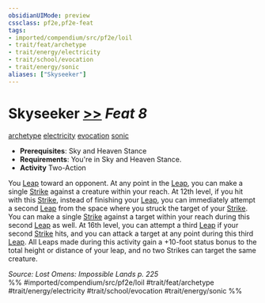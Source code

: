 ```yaml
---
obsidianUIMode: preview
cssclass: pf2e,pf2e-feat
tags:
- imported/compendium/src/pf2e/loil
- trait/feat/archetype
- trait/energy/electricity
- trait/school/evocation
- trait/energy/sonic
aliases: ["Skyseeker"]
---
```

# Skyseeker  [>>](chapter-9-playing-the-game.md#Actions "Two-Action") *Feat 8*  
[archetype](archetype.md)  [electricity](electricity.md)  [evocation](evocation.md)  [sonic](sonic.md)  

- **Prerequisites**: Sky and Heaven Stance
- **Requirements**: You're in Sky and Heaven Stance.
- **Activity** Two-Action

You [Leap](leap.md) toward an opponent. At any point in the [Leap](leap.md), you can make a single [Strike](strike.md) against a creature within your reach. At 12th level, if you hit with this [Strike](strike.md), instead of finishing your [Leap](leap.md), you can immediately attempt a second [Leap](leap.md) from the space where you struck the target of your [Strike](strike.md). You can make a single [Strike](strike.md) against a target within your reach during this second [Leap](leap.md) as well. At 16th level, you can attempt a third [Leap](leap.md) if your second [Strike](strike.md) hits, and you can attack a target at any point during this third [Leap](leap.md). All Leaps made during this activity gain a +10-foot status bonus to the total height or distance of your leap, and no two Strikes can target the same creature.

*Source: Lost Omens: Impossible Lands p. 225*  
%% #imported/compendium/src/pf2e/loil #trait/feat/archetype #trait/energy/electricity #trait/school/evocation #trait/energy/sonic %%
